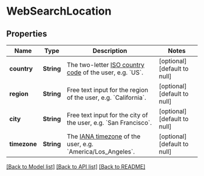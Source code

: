 # WebSearchLocation
## Properties

| Name | Type | Description | Notes |
|------------ | ------------- | ------------- | -------------|
| **country** | **String** | The two-letter  [ISO country code](https://en.wikipedia.org/wiki/ISO_3166-1) of the user, e.g. &#x60;US&#x60;.  | [optional] [default to null] |
| **region** | **String** | Free text input for the region of the user, e.g. &#x60;California&#x60;.  | [optional] [default to null] |
| **city** | **String** | Free text input for the city of the user, e.g. &#x60;San Francisco&#x60;.  | [optional] [default to null] |
| **timezone** | **String** | The [IANA timezone](https://timeapi.io/documentation/iana-timezones)  of the user, e.g. &#x60;America/Los_Angeles&#x60;.  | [optional] [default to null] |

[[Back to Model list]](../README.md#documentation-for-models) [[Back to API list]](../README.md#documentation-for-api-endpoints) [[Back to README]](../README.md)

